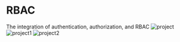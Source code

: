 # RBAC
The integration of authentication, authorization, and RBAC
![project](https://github.com/user-attachments/assets/f89b0699-a601-457a-88f0-f3a67d318a95)
![project1](https://github.com/user-attachments/assets/a833fdac-13f4-4795-97ef-0271ce708af6)
![project2](https://github.com/user-attachments/assets/94436a3a-3d77-45bb-8f7f-7b94101b4a94)
